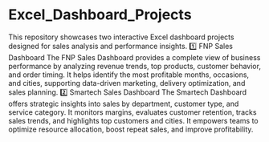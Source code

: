 # Excel_Dashboard_Projects
This repository showcases two interactive Excel dashboard projects designed for sales analysis and performance insights.
1️⃣ FNP Sales Dashboard
The FNP Sales Dashboard provides a complete view of business performance by analyzing revenue trends, top products, customer behavior, and order timing. It helps identify the most profitable months, occasions, and cities, supporting data-driven marketing, delivery optimization, and sales planning.
2️⃣ Smartech Sales Dashboard
The Smartech Dashboard offers strategic insights into sales by department, customer type, and service category. It monitors margins, evaluates customer retention, tracks sales trends, and highlights top customers and cities. It empowers teams to optimize resource allocation, boost repeat sales, and improve profitability.



